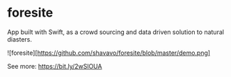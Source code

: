 # foresite 

App built with Swift, as a crowd sourcing and data driven solution to natural diasters.

![foresite][https://github.com/shavavo/foresite/blob/master/demo.png]

See more: https://bit.ly/2wSlOUA
